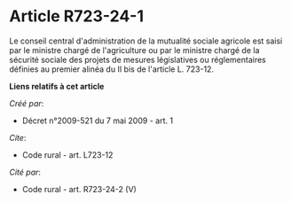 # Article R723-24-1

Le conseil central d'administration de la mutualité sociale agricole est saisi par le ministre chargé de l'agriculture ou par
le ministre chargé de la sécurité sociale des projets de mesures législatives ou réglementaires définies au premier alinéa du
II bis de l'article L. 723-12.

**Liens relatifs à cet article**

_Créé par_:

  - Décret n°2009-521 du 7 mai 2009 - art. 1

_Cite_:

  - Code rural - art. L723-12

_Cité par_:

  - Code rural - art. R723-24-2 (V)
